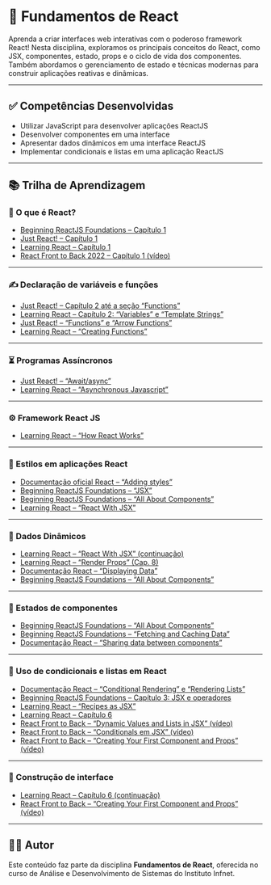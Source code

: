 # 📘 Fundamentos de React

Aprenda a criar interfaces web interativas com o poderoso framework React! Nesta disciplina, exploramos os principais conceitos do React, como JSX, componentes, estado, props e o ciclo de vida dos componentes. Também abordamos o gerenciamento de estado e técnicas modernas para construir aplicações reativas e dinâmicas.

---

## ✅ Competências Desenvolvidas

- Utilizar JavaScript para desenvolver aplicações ReactJS  
- Desenvolver componentes em uma interface  
- Apresentar dados dinâmicos em uma interface ReactJS  
- Implementar condicionais e listas em uma aplicação ReactJS  

---

## 📚 Trilha de Aprendizagem

### 🔹 O que é React?

- [Beginning ReactJS Foundations – Capítulo 1](https://learning.oreilly.com/library/view/beginning-reactjs-foundations/9781119685548/c01.xhtml#head-2-1)  
- [Just React! – Capítulo 1](https://learning.oreilly.com/library/view/just-react-learn/9781484282946/html/521019_1_En_1_Chapter.xhtml)  
- [Learning React – Capítulo 1](https://learning.oreilly.com/library/view/learning-react-2nd/9781492051718/ch01.html)  
- [React Front to Back 2022 – Capítulo 1 (vídeo)](https://learning.oreilly.com/videos/react-front-to/9781838645274/9781838645274-video1_2/)  

---

### ✍️ Declaração de variáveis e funções

- [Just React! – Capítulo 2 até a seção “Functions”](https://learning.oreilly.com/library/view/just-react-learn/9781484282946/html/521019_1_En_2_Chapter.xhtml)  
- [Learning React – Capítulo 2: “Variables” e “Template Strings”](https://learning.oreilly.com/library/view/learning-react-2nd/9781492051718/ch02.html#the-const-keyword)  
- [Just React! – “Functions” e “Arrow Functions”](https://learning.oreilly.com/library/view/just-react-learn/9781484282946/html/521019_1_En_2_Chapter.xhtml)  
- [Learning React – “Creating Functions”](https://learning.oreilly.com/library/view/learning-react-2nd/9781492051718/ch02.html#function-declarations)  

---

### ⏳ Programas Assíncronos

- [Just React! – “Await/async”](https://learning.oreilly.com/library/view/just-react-learn/9781484282946/html/521019_1_En_2_Chapter.xhtml)  
- [Learning React – “Asynchronous Javascript”](https://learning.oreilly.com/library/view/learning-react-2nd/9781492051718/ch02.html#function-declarations)  

---

### ⚙️ Framework React JS

- [Learning React – “How React Works”](https://learning.oreilly.com/library/view/learning-react-2nd/9781492051718/ch04.html#:-:text=Setup)  

---

### 🎨 Estilos em aplicações React

- [Documentação oficial React – “Adding styles”](https://beta.reactjs.org/learn#adding-styles)  
- [Beginning ReactJS Foundations – “JSX”](https://learning.oreilly.com/library/view/beginning-reactjs-foundations/9781119685548/c03.xhtml#head-2-19)  
- [Beginning ReactJS Foundations – “All About Components”](https://learning.oreilly.com/library/view/beginning-reactjs-foundations/9781119685548/c04.xhtml#head-2-35)  
- [Learning React – “React With JSX”](https://learning.oreilly.com/library/view/learning-react-2nd/9781492051718/ch05.html#jsx-tips)  

---

### 🔄 Dados Dinâmicos

- [Learning React – “React With JSX” (continuação)](https://learning.oreilly.com/library/view/learning-react-2nd/9781492051718/ch05.html#jsx-tips)  
- [Learning React – “Render Props” (Cap. 8)](https://learning.oreilly.com/library/view/learning-react-2nd/9781492051718/ch08.html#render-props)  
- [Documentação React – “Displaying Data”](https://beta.reactjs.org/learn#displaying-data)  
- [Beginning ReactJS Foundations – “All About Components”](https://learning.oreilly.com/library/view/beginning-reactjs-foundations/9781119685548/c04.xhtml#head-2-35)  

---

### 🧠 Estados de componentes

- [Beginning ReactJS Foundations – “All About Components”](https://learning.oreilly.com/library/view/beginning-reactjs-foundations/9781119685548/c04.xhtml#head-2-35)  
- [Beginning ReactJS Foundations – “Fetching and Caching Data”](https://learning.oreilly.com/library/view/beginning-reactjs-foundations/9781119685548/c16.xhtml)  
- [Documentação React – “Sharing data between components”](https://beta.reactjs.org/learn#sharing-data-between-components)  

---

### 🧾 Uso de condicionais e listas em React

- [Documentação React – “Conditional Rendering” e “Rendering Lists”](https://beta.reactjs.org/learn#conditional-rendering)  
- [Beginning ReactJS Foundations – Capítulo 3: JSX e operadores](https://learning.oreilly.com/library/view/beginning-reactjs-foundations/9781119685548/c03.xhtml#head-2-19)  
- [Learning React – “Recipes as JSX”](https://learning.oreilly.com/library/view/learning-react-2nd/9781492051718/ch05.html#:-:text=Recipes%20as%20JSX)  
- [Learning React – Capítulo 6](https://learning.oreilly.com/library/view/learning-react-2nd/9781492051718/ch06.html)  
- [React Front to Back – “Dynamic Values and Lists in JSX” (vídeo)](https://learning.oreilly.com/videos/react-front-to/9781838645274/9781838645274-video2_5/)  
- [React Front to Back – “Conditionals em JSX” (vídeo)](https://learning.oreilly.com/videos/react-front-to/9781838645274/9781838645274-video2_6/)  
- [React Front to Back – “Creating Your First Component and Props” (vídeo)](https://learning.oreilly.com/videos/react-front-to/9781838645274/9781838645274-video3_1/)  

---

### 🧱 Construção de interface

- [Learning React – Capítulo 6 (continuação)](https://learning.oreilly.com/library/view/learning-react-2nd/9781492051718/ch06.html)  
- [React Front to Back – “Creating Your First Component and Props” (vídeo)](https://learning.oreilly.com/videos/react-front-to/9781838645274/9781838645274-video3_1/)  

---

## 👨‍💻 Autor

Este conteúdo faz parte da disciplina **Fundamentos de React**, oferecida no curso de Análise e Desenvolvimento de Sistemas do Instituto Infnet.
